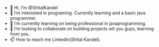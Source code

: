 - 👋 Hi, I’m @ShitalKandel
- 👀 I’m interested in programing. Currently learning and a basic java programmer.
- 🌱 I’m currently learning on being professional in javaprogramming.
- 💞️ I’m looking to collaborate on building projects wit you guys, learning from you.
- 📫 How to reach me LinkedIn(Shital Kandel).

<!---
ShitalKandel/ShitalKandel is a ✨ special ✨ repository because its `README.md` (this file) appears on your GitHub profile.
You can click the Preview link to take a look at your changes.
--->
